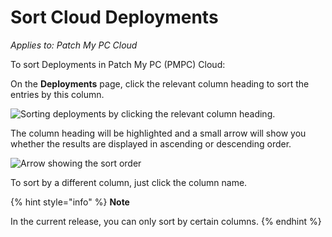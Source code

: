 # Sort Cloud Deployments

_Applies to: Patch My PC Cloud_

To sort Deployments in Patch My PC (PMPC) Cloud:

On the **Deployments** page, click the relevant column heading to sort the entries by this column.

![Sorting deployments by clicking the relevant column heading.](/_images/image-%28630%29.png-"Sorting-deployments-by-clicking-the-relevant-column-heading." "Sorting deployments by clicking the relevant column heading.")

The column heading will be highlighted and a small arrow will show you whether the results are displayed in ascending or descending order.

![Arrow showing the sort order](/_images/image-%28631%29.png-"Arrow-showing-the-sort-order" "Arrow showing the sort order")

To sort by a different column, just click the column name.

{% hint style="info" %}
**Note**

In the current release, you can only sort by certain columns.
{% endhint %}
